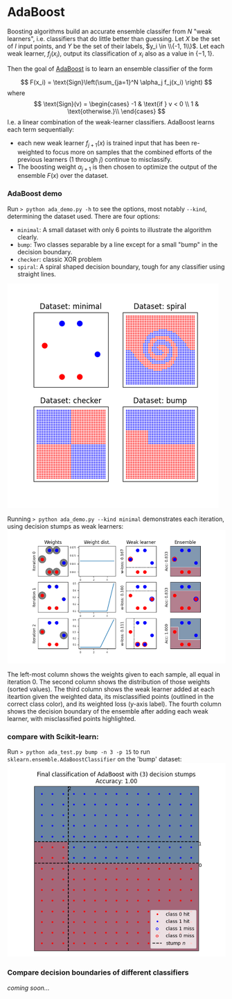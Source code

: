 # AdaBoost

Boosting algorithms build an accurate ensemble classifer from $N$ "weak learners", i.e. classifiers that do little better than guessing.  Let $X$ be the set of $I$ input points, and $Y$ be the set of their labels,  $y_i \in \\{-1, 1\\}$.  Let each weak learner, $f_j(x_i)$, output its classification of $x_i$ also as a value in $\{-1, 1\}$. 

Then the goal of [AdaBoost](https://en.wikipedia.org/wiki/AdaBoost) is to learn an ensemble classifier of the form

$$
F(x_i) = \text{Sign}\left(\sum_{ja=1}^N \alpha_j f_j(x_i) \right) 
$$
where
$$
\text{Sign}(v) =  \begin{cases}
-1 & \text{if } v < 0 \\
1 & \text{otherwise.}\\
\end{cases}
$$
I.e. a linear combination of the weak-learner classifiers.  AdaBoost learns each term sequentially: 
* each new weak learner $f_{j+1}(x)$ is trained input that has been re-weighted to focus more on samples that the combined efforts of the previous learners ($1$ through $j$) continue to misclassify.  
* The boosting weight $\alpha_{j+1}$ is then chosen to optimize the output of the ensemble $F(x)$ over the dataset.

### AdaBoost demo

Run `> python ada_demo.py -h` to see the options, most notably `--kind`, determining the dataset used. There are four options:
 * `minimal`: A small dataset with only 6 points to illustrate the algorithm clearly.
 * `bump`: Two classes separable by a line except for a small "bump" in the decision boundary.
 * `checker`:  classic XOR problem
 * `spiral`:  A spiral shaped decision boundary, tough for any classifier using straight lines.
 
![datasets](/ada_boost/assets/datasets.png)

Running `> python ada_demo.py --kind minimal` demonstrates each iteration, using decision stumps as weak learners:
![demo](/ada_boost/assets/demo_minimal.png)

The left-most column shows the weights given to each sample, all equal in iteration 0.  The second column shows the distribution of those weights (sorted values). The third column shows the weak learner added at each iteartion given the weighted data, its misclassified points (outlined in the correct class color), and its weighted loss (y-axis label).  The fourth column shows the decision boundary of the ensemble after adding each weak learner, with misclassified points highlighted.

### compare with Scikit-learn:

Run `> python ada_test.py bump -n 3 -p 15` to run `sklearn.ensemble.AdaBoostClassifier` on the 'bump' dataset:
![scikit_bump](/ada_boost/assets/scikit_adaboost_bump.png)


### Compare decision boundaries of different classifiers
*coming soon...*